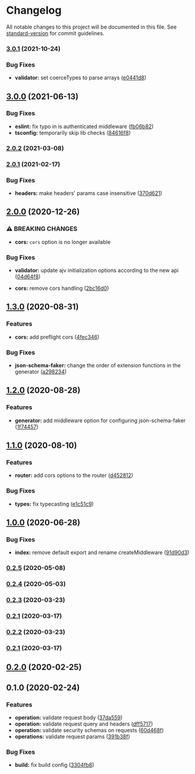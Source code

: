# Changelog

All notable changes to this project will be documented in this file. See [standard-version](https://github.com/conventional-changelog/standard-version) for commit guidelines.

### [3.0.1](https://github.com/aleksandryackovlev/openapi-mock-express-middleware/compare/v3.0.0...v3.0.1) (2021-10-24)


### Bug Fixes

* **validator:** set coerceTypes to parse arrays ([e0441d8](https://github.com/aleksandryackovlev/openapi-mock-express-middleware/commit/e0441d8abfa7ffe0d307413d8b96a40add0e1b63))

## [3.0.0](https://github.com/aleksandryackovlev/openapi-mock-express-middleware/compare/v2.0.2...v3.0.0) (2021-06-13)


### Bug Fixes

* **eslint:** fix typo in is authenticated middleware ([fb06b82](https://github.com/aleksandryackovlev/openapi-mock-express-middleware/commit/fb06b8247ac0f4d9c9b8c1d8d8ffd5f51463b9cd))
* **tsconfig:** temporarily skip lib checks ([84616f8](https://github.com/aleksandryackovlev/openapi-mock-express-middleware/commit/84616f8566b30d04fb0870fc6315987d4be6139c))

### [2.0.2](https://github.com/aleksandryackovlev/openapi-mock-express-middleware/compare/v2.0.1...v2.0.2) (2021-03-08)

### [2.0.1](https://github.com/aleksandryackovlev/openapi-mock-express-middleware/compare/v2.0.0...v2.0.1) (2021-02-17)


### Bug Fixes

* **headers:** make headers' params case insensitive ([370d621](https://github.com/aleksandryackovlev/openapi-mock-express-middleware/commit/370d62141d92ff05629ebbe11e1fe7eade5ea304))

## [2.0.0](https://github.com/aleksandryackovlev/openapi-mock-express-middleware/compare/v1.3.0...v2.0.0) (2020-12-26)


### ⚠ BREAKING CHANGES

* **cors:** `cors` option is no longer available

### Bug Fixes

* **validator:** update ajv initialization options according to the new api ([04d64f8](https://github.com/aleksandryackovlev/openapi-mock-express-middleware/commit/04d64f88a2282adba63eb59ab3343259a3c8b7e8))


* **cors:** remove cors handling ([2bc16d0](https://github.com/aleksandryackovlev/openapi-mock-express-middleware/commit/2bc16d0ac65e27df80f650a41567619279d3ab81))

## [1.3.0](https://github.com/aleksandryackovlev/openapi-mock-express-middleware/compare/v1.2.0...v1.3.0) (2020-08-31)


### Features

* **cors:** add preflight cors ([4fec346](https://github.com/aleksandryackovlev/openapi-mock-express-middleware/commit/4fec346660a48e372a7ca8f47ddf5adca4d98ad4))


### Bug Fixes

* **json-schema-faker:** change the order of extension functions in the generator ([a298234](https://github.com/aleksandryackovlev/openapi-mock-express-middleware/commit/a298234371ec0dec2728cb3ef51ded8bde3d7b03))

## [1.2.0](https://github.com/aleksandryackovlev/openapi-mock-express-middleware/compare/v1.1.0...v1.2.0) (2020-08-28)


### Features

* **generator:** add middleware option for configuring json-schema-faker ([1f74457](https://github.com/aleksandryackovlev/openapi-mock-express-middleware/commit/1f744570925aaf4b52bcb77a4c9fe2ca82a57923))

## [1.1.0](https://github.com/aleksandryackovlev/openapi-mock-express-middleware/compare/v1.0.0...v1.1.0) (2020-08-10)


### Features

* **router:** add cors options to the router ([d452812](https://github.com/aleksandryackovlev/openapi-mock-express-middleware/commit/d4528126b626171519635058eb44c4321b57eb9d))


### Bug Fixes

* **types:** fix typecasting ([e1c51c9](https://github.com/aleksandryackovlev/openapi-mock-express-middleware/commit/e1c51c95f091500a431527faf5fb39922799e6e4))

## [1.0.0](https://github.com/aleksandryackovlev/openapi-mock-express-middleware/compare/v0.2.5...v1.0.0) (2020-06-28)


### Bug Fixes

* **index:** remove default export and rename createMiddleware ([91d90d3](https://github.com/aleksandryackovlev/openapi-mock-express-middleware/commit/91d90d348a5337d8f1023a2b12b45ce15e56d2ec))

### [0.2.5](https://github.com/aleksandryackovlev/openapi-mock-express-middleware/compare/v0.2.4...v0.2.5) (2020-05-08)

### [0.2.4](https://github.com/aleksandryackovlev/openapi-mock-express-middleware/compare/v0.2.3...v0.2.4) (2020-05-03)

### [0.2.3](https://github.com/aleksandryackovlev/openapi-mock-express-middleware/compare/v0.2.2...v0.2.3) (2020-03-23)

### [0.2.1](https://github.com/aleksandryackovlev/openapi-mock-express-middleware/compare/v0.2.0...v0.2.1) (2020-03-17)

### [0.2.2](https://github.com/aleksandryackovlev/openapi-mock-express-middleware/compare/v0.2.0...v0.2.2) (2020-03-23)
### [0.2.1](https://github.com/aleksandryackovlev/openapi-mock-express-middleware/compare/v0.2.0...v0.2.1) (2020-03-17)

## [0.2.0](https://github.com/aleksandryackovlev/openapi-mock-express-middleware/compare/v0.1.0...v0.2.0) (2020-02-25)

## 0.1.0 (2020-02-24)


### Features

* **operation:** validate request body ([37da559](https://github.com/aleksandryackovlev/openapi-mock-express-middleware/commit/37da5597e1c9f4f6d4e361211d28449ef9f707b4))
* **operation:** validate request query and headers ([dff5717](https://github.com/aleksandryackovlev/openapi-mock-express-middleware/commit/dff57179760c485696a5032122c78c346fb3b4bc))
* **operation:** validate security schemas on requests ([60d468f](https://github.com/aleksandryackovlev/openapi-mock-express-middleware/commit/60d468f88151515ffd7a4aea51feac67abb4fe0e))
* **operations:** validate request params ([391b38f](https://github.com/aleksandryackovlev/openapi-mock-express-middleware/commit/391b38f3b5b709bc52baada8740155930e3069ab))


### Bug Fixes

* **build:** fix build config ([3304fb8](https://github.com/aleksandryackovlev/openapi-mock-express-middleware/commit/3304fb82e4b27900b0c538c5e40a70b332660a1b))
